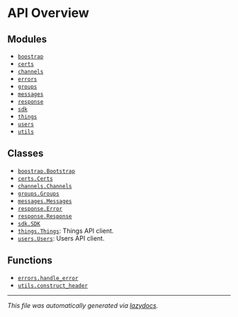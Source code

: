 <!-- markdownlint-disable -->

# API Overview

## Modules

- [`boostrap`](./boostrap.md#module-boostrap)
- [`certs`](./certs.md#module-certs)
- [`channels`](./channels.md#module-channels)
- [`errors`](./errors.md#module-errors)
- [`groups`](./groups.md#module-groups)
- [`messages`](./messages.md#module-messages)
- [`response`](./response.md#module-response)
- [`sdk`](./sdk.md#module-sdk)
- [`things`](./things.md#module-things)
- [`users`](./users.md#module-users)
- [`utils`](./utils.md#module-utils)

## Classes

- [`boostrap.Bootstrap`](./boostrap.md#class-bootstrap)
- [`certs.Certs`](./certs.md#class-certs)
- [`channels.Channels`](./channels.md#class-channels)
- [`groups.Groups`](./groups.md#class-groups)
- [`messages.Messages`](./messages.md#class-messages)
- [`response.Error`](./response.md#class-error)
- [`response.Response`](./response.md#class-response)
- [`sdk.SDK`](./sdk.md#class-sdk)
- [`things.Things`](./things.md#class-things): Things API client.
- [`users.Users`](./users.md#class-users): Users API client.

## Functions

- [`errors.handle_error`](./errors.md#function-handle_error)
- [`utils.construct_header`](./utils.md#function-construct_header)


---

_This file was automatically generated via [lazydocs](https://github.com/ml-tooling/lazydocs)._
